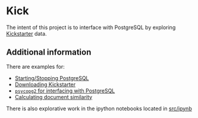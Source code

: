 # Kick

The intent of this project is to interface with PostgreSQL by exploring [Kickstarter](https://www.kickstarter.com) data.

## Additional information

There are examples for:

- [Starting/Stopping PostgreSQL](src/sh/control_postgres.sh)
- [Downloading Kickstarter](src/python/01_download.py)
- [`psycopg2` for interfacing with PostgreSQL](src/python/custom.py)
- [Calculating document similarity](src/python/sim_doc.py)

There is also explorative work in the ipython notebooks located in [src/ipynb](src/ipynb)
